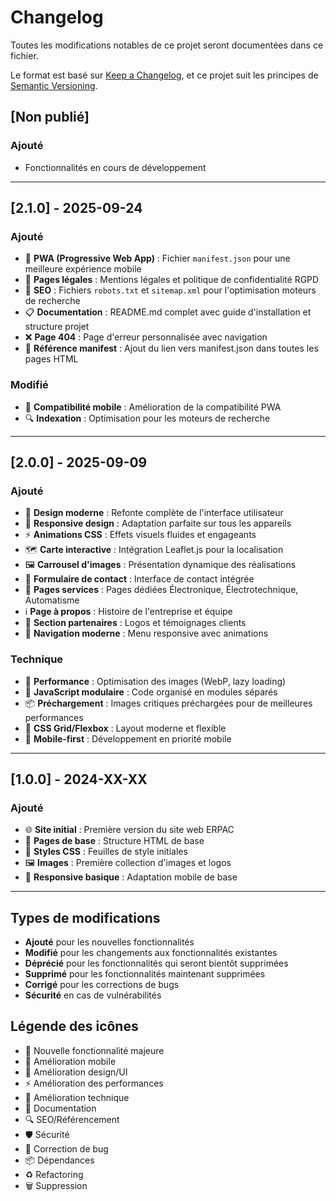 # Changelog

Toutes les modifications notables de ce projet seront documentées dans ce fichier.

Le format est basé sur [Keep a Changelog](https://keepachangelog.com/fr/1.0.0/),
et ce projet suit les principes de [Semantic Versioning](https://semver.org/spec/v2.0.0.html).

## [Non publié]

### Ajouté
- Fonctionnalités en cours de développement

---

## [2.1.0] - 2025-09-24

### Ajouté
- 🚀 **PWA (Progressive Web App)** : Fichier `manifest.json` pour une meilleure expérience mobile
- 📄 **Pages légales** : Mentions légales et politique de confidentialité RGPD
- 🤖 **SEO** : Fichiers `robots.txt` et `sitemap.xml` pour l'optimisation moteurs de recherche
- 📋 **Documentation** : README.md complet avec guide d'installation et structure projet
- ❌ **Page 404** : Page d'erreur personnalisée avec navigation
- 🔗 **Référence manifest** : Ajout du lien vers manifest.json dans toutes les pages HTML

### Modifié
- 📱 **Compatibilité mobile** : Amélioration de la compatibilité PWA
- 🔍 **Indexation** : Optimisation pour les moteurs de recherche

---

## [2.0.0] - 2025-09-09

### Ajouté
- 🎨 **Design moderne** : Refonte complète de l'interface utilisateur
- 📱 **Responsive design** : Adaptation parfaite sur tous les appareils
- ⚡ **Animations CSS** : Effets visuels fluides et engageants
- 🗺️ **Carte interactive** : Intégration Leaflet.js pour la localisation
- 🖼️ **Carrousel d'images** : Présentation dynamique des réalisations
- 📧 **Formulaire de contact** : Interface de contact intégrée
- 🏢 **Pages services** : Pages dédiées Électronique, Électrotechnique, Automatisme
- ℹ️ **Page à propos** : Histoire de l'entreprise et équipe
- 👥 **Section partenaires** : Logos et témoignages clients
- 🎯 **Navigation moderne** : Menu responsive avec animations

### Technique
- 🚀 **Performance** : Optimisation des images (WebP, lazy loading)
- 🔧 **JavaScript modulaire** : Code organisé en modules séparés
- 📦 **Préchargement** : Images critiques préchargées pour de meilleures performances
- 🎨 **CSS Grid/Flexbox** : Layout moderne et flexible
- 📐 **Mobile-first** : Développement en priorité mobile

---

## [1.0.0] - 2024-XX-XX

### Ajouté
- 🌐 **Site initial** : Première version du site web ERPAC
- 📄 **Pages de base** : Structure HTML de base
- 🎨 **Styles CSS** : Feuilles de style initiales
- 🖼️ **Images** : Première collection d'images et logos
- 📱 **Responsive basique** : Adaptation mobile de base

---

## Types de modifications

- **Ajouté** pour les nouvelles fonctionnalités
- **Modifié** pour les changements aux fonctionnalités existantes
- **Déprécié** pour les fonctionnalités qui seront bientôt supprimées
- **Supprimé** pour les fonctionnalités maintenant supprimées
- **Corrigé** pour les corrections de bugs
- **Sécurité** en cas de vulnérabilités

## Légende des icônes

- 🚀 Nouvelle fonctionnalité majeure
- 📱 Amélioration mobile
- 🎨 Amélioration design/UI
- ⚡ Amélioration des performances
- 🔧 Amélioration technique
- 📄 Documentation
- 🔍 SEO/Référencement
- 🛡️ Sécurité
- 🐛 Correction de bug
- 📦 Dépendances
- ♻️ Refactoring
- 🗑️ Suppression
